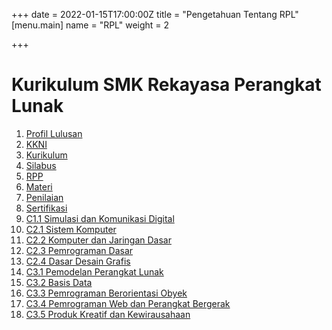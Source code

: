 +++
date = 2022-01-15T17:00:00Z
title = "Pengetahuan Tentang RPL"
[menu.main]
name = "RPL"
weight = 2

+++
<h1>Kurikulum SMK Rekayasa Perangkat Lunak</h1>

<ol> <li><a href="../../wiki/01-Profil-Lulusan" title="Profil Lulusan">Profil Lulusan</li> <li><a href="../../wiki/02-KKNI" title="KKNI">KKNI</li> <li><a href="../../wiki/03-kurikulum" title="Kurikulum">Kurikulum</li> <li><a href="../../wiki/04-Silabus" title="Silabus">Silabus</li> <li><a href="../../wiki/05-RPP" title="RPP">RPP</li> <li><a href="../../wiki/06-Materi" title="Materi">Materi</li> <li><a href="../../wiki/07-Penilaian" title="Penilaian">Penilaian</li> <li><a href="../../wiki/08-Sertifikasi" title="Sertifikasi">Sertifikasi</li> <li><a href="../../wiki/C1.1-Simulasi-dan-Komunikasi-Digital" title="C1.1 Simulasi dan Komunikasi Digital">C1.1 Simulasi dan Komunikasi Digital</li> <li><a href="../../wiki/C2.1-Sistem-Komputer" title="C2.1 Sistem Komputer">C2.1 Sistem Komputer</li> <li><a href="../../wiki/C2.2-Komputer-dan-Jaringan-Dasar" title="C2.2 Komputer dan Jaringan Dasar">C2.2 Komputer dan Jaringan Dasar</li> <li><a href="../../wiki/C2.3-Pemrograman-Dasar" title="C2.3 Pemrograman Dasar">C2.3 Pemrograman Dasar</li> <li><a href="../../wiki/C2.4-Dasar-Desain-Grafis" title="C2.4 Dasar Desain Grafis">C2.4 Dasar Desain Grafis</li> <li><a href="../../wiki/C3.1-Pemodelan-Perangkat-Lunak" title="C3.1 Pemodelan Perangkat Lunak">C3.1 Pemodelan Perangkat Lunak</li> <li><a href="../../wiki/C3.2-Basis-Data" title="C3.2 Basis Data">C3.2 Basis Data</li> <li><a href="../../wiki/C3.3-Pemrograman-Berorientasi-Obyek" title="C3.3 Pemrograman Berorientasi Obyek">C3.3 Pemrograman Berorientasi Obyek</li> <li><a href="../../wiki/C3.4-Pemrograman-Web-dan-Perangkat-Bergerak" title="C3.4 Pemrograman Web dan Perangkat Bergerak">C3.4 Pemrograman Web dan Perangkat Bergerak</li> <li><a href="../../wiki/C3.5-Produk-Kreatif-dan-Kewirausahaan" title="C3.5 Produk Kreatif dan Kewirausahaan">C3.5 Produk Kreatif dan Kewirausahaan</li> </ol>